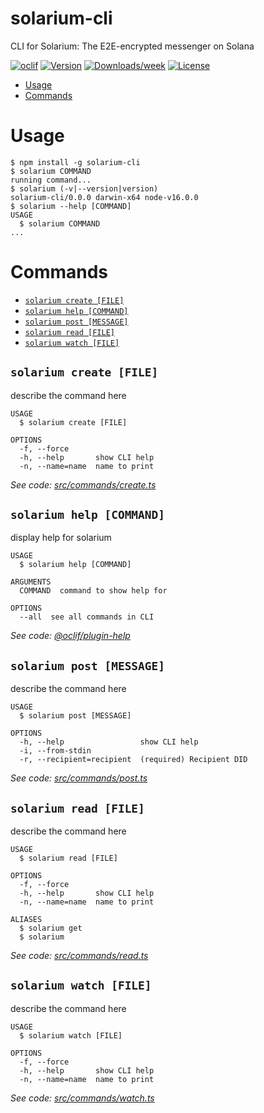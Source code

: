 solarium-cli
============

CLI for Solarium: The E2E-encrypted messenger on Solana

[![oclif](https://img.shields.io/badge/cli-oclif-brightgreen.svg)](https://oclif.io)
[![Version](https://img.shields.io/npm/v/solarium-cli.svg)](https://npmjs.org/package/solarium-cli)
[![Downloads/week](https://img.shields.io/npm/dw/solarium-cli.svg)](https://npmjs.org/package/solarium-cli)
[![License](https://img.shields.io/npm/l/solarium-cli.svg)](https://github.com/dankelleher/solarium/blob/master/package.json)

<!-- toc -->
* [Usage](#usage)
* [Commands](#commands)
<!-- tocstop -->
# Usage
<!-- usage -->
```sh-session
$ npm install -g solarium-cli
$ solarium COMMAND
running command...
$ solarium (-v|--version|version)
solarium-cli/0.0.0 darwin-x64 node-v16.0.0
$ solarium --help [COMMAND]
USAGE
  $ solarium COMMAND
...
```
<!-- usagestop -->
# Commands
<!-- commands -->
* [`solarium create [FILE]`](#solarium-create-file)
* [`solarium help [COMMAND]`](#solarium-help-command)
* [`solarium post [MESSAGE]`](#solarium-post-message)
* [`solarium read [FILE]`](#solarium-read-file)
* [`solarium watch [FILE]`](#solarium-watch-file)

## `solarium create [FILE]`

describe the command here

```
USAGE
  $ solarium create [FILE]

OPTIONS
  -f, --force
  -h, --help       show CLI help
  -n, --name=name  name to print
```

_See code: [src/commands/create.ts](https://github.com/dankelleher/solarium/blob/v0.0.0/src/commands/create.ts)_

## `solarium help [COMMAND]`

display help for solarium

```
USAGE
  $ solarium help [COMMAND]

ARGUMENTS
  COMMAND  command to show help for

OPTIONS
  --all  see all commands in CLI
```

_See code: [@oclif/plugin-help](https://github.com/oclif/plugin-help/blob/v3.2.2/src/commands/help.ts)_

## `solarium post [MESSAGE]`

describe the command here

```
USAGE
  $ solarium post [MESSAGE]

OPTIONS
  -h, --help                 show CLI help
  -i, --from-stdin
  -r, --recipient=recipient  (required) Recipient DID
```

_See code: [src/commands/post.ts](https://github.com/dankelleher/solarium/blob/v0.0.0/src/commands/post.ts)_

## `solarium read [FILE]`

describe the command here

```
USAGE
  $ solarium read [FILE]

OPTIONS
  -f, --force
  -h, --help       show CLI help
  -n, --name=name  name to print

ALIASES
  $ solarium get
  $ solarium
```

_See code: [src/commands/read.ts](https://github.com/dankelleher/solarium/blob/v0.0.0/src/commands/read.ts)_

## `solarium watch [FILE]`

describe the command here

```
USAGE
  $ solarium watch [FILE]

OPTIONS
  -f, --force
  -h, --help       show CLI help
  -n, --name=name  name to print
```

_See code: [src/commands/watch.ts](https://github.com/dankelleher/solarium/blob/v0.0.0/src/commands/watch.ts)_
<!-- commandsstop -->
